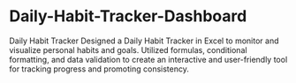 # Daily-Habit-Tracker-Dashboard
 Daily Habit Tracker Designed a Daily Habit Tracker in Excel to monitor and visualize personal habits and goals. Utilized formulas, conditional formatting, and data validation to create an interactive and user-friendly tool for tracking progress and promoting consistency.

